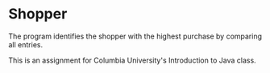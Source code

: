 # Shopper

The program identifies the shopper with the highest purchase by comparing all entries. 

This is an assignment for Columbia University's Introduction to Java class. 
